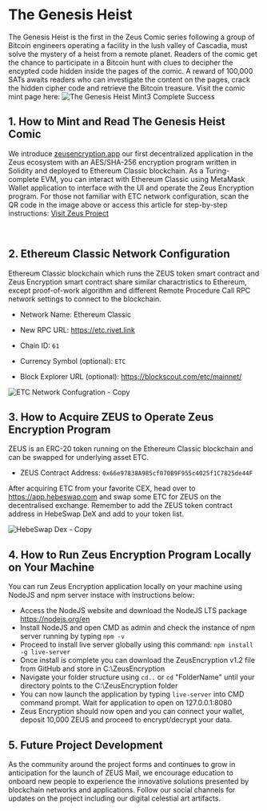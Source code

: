 # The Genesis Heist
The Genesis Heist is the first in the Zeus Comic series following a group of Bitcoin engineers operating a facility in the lush valley of Cascadia, must solve the mystery of a heist from a remote planet. Readers of the comic get the chance to participate in a Bitcoin hunt with clues to decipher the encypted code hidden inside the pages of the comic. A reward of 100,000 SATs awaits readers who can investigate the content on the pages, crack the hidden cipher code and retrieve the Bitcoin treasure. Visit the comic mint page here: 
![The Genesis Heist Mint3 Complete Success](https://github.com/user-attachments/assets/2640117a-d86b-4a4c-806d-d8a0bf570072)
<br>
## 1. How to Mint and Read The Genesis Heist Comic

We introduce <a href="https://www.zeusencryption.app/" onclick="window.open('https://www.zeusencryption.app/', '_blank', 'noopener,noreferrer'); return false;">zeusencryption.app</a> our first decentralized application in the Zeus ecosystem with an AES/SHA-256 encryption program written in Solidity and deployed to Ethereum Classic blockchain. 
As a Turing-complete EVM, you can interact with Ethereum Classic using MetaMask Wallet application to interface with the UI and operate the Zeus Encryption program.
For those not familiar with ETC network configuration, scan the QR code in the image above or access this article for step-by-step instructions: <a href="https://bit.ly/ZeusProject" onclick="window.open('https://bit.ly/ZeusProject', '_blank', 'noopener,noreferrer'); return false;">Visit Zeus Project</a>

<br>

## 2. Ethereum Classic Network Configuration
Ethereum Classic blockchain which runs the ZEUS token smart contract and Zeus Encryption smart contract share similar charactristics to Ethereum, except proof-of-work algorithm and different Remote Procedure Call RPC network settings to connect to the blockchain.
- Network Name: Ethereum Classic

- New RPC URL: https://etc.rivet.link

- Chain ID: ``61``

- Currency Symbol (optional): ``ETC``

- Block Explorer URL (optional): https://blockscout.com/etc/mainnet/

![ETC Network Confugration - Copy](https://github.com/user-attachments/assets/76153773-167f-4437-bff6-2faceb8e709b)


## 3. How to Acquire ZEUS to Operate Zeus Encryption Program
ZEUS is an ERC-20 token running on the Ethereum Classic blockchain and can be swapped for underlying asset ETC.
- ZEUS Contract Address: ``0x66e97838A985cf070B9F955c4025f1C7825de44F``

After acquiring ETC from your favorite CEX, head over to https://app.hebeswap.com and swap some ETC for ZEUS on the decentralised exchange.
Remember to add the ZEUS token contract address in HebeSwap DeX and add to your token list.

![HebeSwap Dex - Copy](https://github.com/user-attachments/assets/9e5f72f5-ee0c-4d4f-a492-1d7904db712f)

## 4. How to Run Zeus Encryption Program Locally on Your Machine
You can run Zeus Encryption application locally on your machine using NodeJS and npm server instace with instructions below:
- Access the NodeJS website and download the NodeJS LTS package https://nodejs.org/en
- Install NodeJS and open CMD as admin and check the instance of npm server running by typing ``npm -v``
- Proceed to install live server globally using this command: ``npm install -g live-server``
- Once install is complete you can download the ZeusEncryption v1.2 file from GitHub and store in C:\ZeusEncryption
- Navigate your folder structure using ``cd..`` or ``cd`` "FolderName" until your directory points to the C:\ZeusEncryption folder
- You can now launch the application by typing ``live-server`` into CMD command prompt. Wait for application to open on 127.0.0.1:8080
- Zeus Encryption should now open and you can connect your wallet, deposit 10,000 ZEUS and proceed to encrypt/decrypt your data.

## 5. Future Project Development
As the community around the project forms and continues to grow in anticipation for the launch of ZEUS Mail, we encourage education to onboard new people to experience the innovative solutions presented by blockchain networks and applications. Follow our social channels for updates on the project including our digital celestial art artifacts. 

